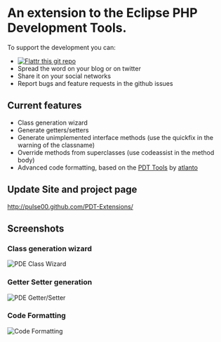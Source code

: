 # An extension to the Eclipse PHP Development Tools.

To support the development you can:

* [![Flattr this git repo](http://api.flattr.com/button/flattr-badge-large.png)](https://flattr.com/submit/auto?user_id=pulse00&url=https://github.com/pulse00/PDT-Extensions&title=PDT-Extensions&language=en_GB&tags=github&category=software) 
* Spread the word on your blog or on twitter
* Share it on your social networks
* Report bugs and feature requests in the github issues

## Current features

- Class generation wizard
- Generate getters/setters
- Generate unimplemented interface methods (use the quickfix in the warning of the classname)
- Override methods from superclasses (use codeassist in the method body)
- Advanced code formatting, based on the [PDT Tools](http://en.sourceforge.jp/projects/pdt-tools/) by [atlanto](http://en.sourceforge.jp/users/atlanto/)


## Update Site and project page

http://pulse00.github.com/PDT-Extensions/

## Screenshots

### Class generation wizard

![PDE Class Wizard](http://pulse00.github.com/PDT-Extensions/web/images/class_wizard.png)

### Getter Setter generation

![PDE Getter/Setter](http://pulse00.github.com/PDT-Extensions/web/images/getter_setter_dialog.png)

### Code Formatting

![Code Formatting](http://pulse00.github.com/PDT-Extensions/web/images/codestyle.png)

